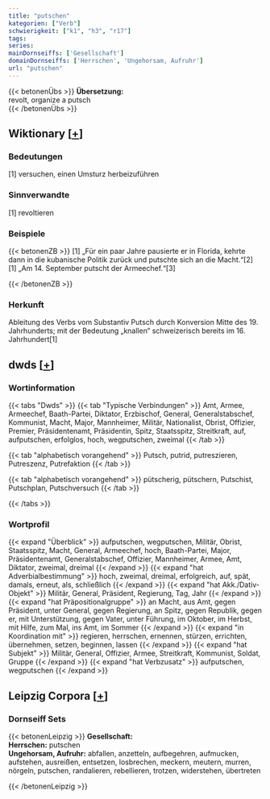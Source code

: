```yaml
---
title: "putschen"
kategorien: ["Verb"]
schwierigkeit: ["k1", "h3", "r17"]
tags:
series:
mainDornseiffs: ['Gesellschaft']
domainDornseiffs: ['Herrschen', 'Ungehorsam, Aufruhr']
url: "putschen"
---
```


{{< betonenÜbs >}}
**Übersetzung:**  
revolt, organize a putsch  
{{< /betonenÜbs >}}

## Wiktionary [[+](https://de.wiktionary.org/wiki/putschen)]

### Bedeutungen
[1] versuchen, einen Umsturz herbeizuführen  

### Sinnverwandte
[1] revoltieren  

### Beispiele
{{< betonenZB >}}
[1] „Für ein paar Jahre pausierte er in Florida, kehrte dann in die kubanische Politik zurück und putschte sich an die Macht.“[2]  
[1] „Am 14. September putscht der Armeechef.“[3]  

{{< /betonenZB >}}
### Herkunft
Ableitung des Verbs vom Substantiv Putsch durch Konversion Mitte des 19. Jahrhunderts; mit der Bedeutung „knallen“ schweizerisch bereits im 16. Jahrhundert[1]  



## dwds [[+](https://www.dwds.de/wb/putschen)]

### Wortinformation
{{< tabs "Dwds" >}}
{{< tab "Typische Verbindungen" >}}
Amt, Armee, Armeechef, Baath-Partei, Diktator, Erzbischof, General, Generalstabschef, Kommunist, Macht, Major, Mannheimer, Militär, Nationalist, Obrist, Offizier, Premier, Präsidentenamt, Präsidentin, Spitz, Staatsspitz, Streitkraft, auf, aufputschen, erfolglos, hoch, wegputschen, zweimal
{{< /tab >}}

{{< tab "alphabetisch vorangehend" >}}
Putsch, putrid, putreszieren, Putreszenz, Putrefaktion
{{< /tab >}}

{{< tab "alphabetisch vorangehend" >}}
pütscherig, pütschern, Putschist, Putschplan, Putschversuch
{{< /tab >}}

{{< /tabs >}}

### Wortprofil
{{< expand "Überblick" >}} aufputschen, wegputschen, Militär, Obrist, Staatsspitz, Macht, General, Armeechef, hoch, Baath-Partei, Major, Präsidentenamt, Generalstabschef, Offizier, Mannheimer, Armee, Amt, Diktator, zweimal, dreimal {{< /expand >}}
{{< expand "hat Adverbialbestimmung" >}} hoch, zweimal, dreimal, erfolgreich, auf, spät, damals, erneut, als, schließlich {{< /expand >}}
{{< expand "hat Akk./Dativ-Objekt" >}} Militär, General, Präsident, Regierung, Tag, Jahr {{< /expand >}}
{{< expand "hat Präpositionalgruppe" >}} an Macht, aus Amt, gegen Präsident, unter General, gegen Regierung, an Spitz, gegen Republik, gegen er, mit Unterstützung, gegen Vater, unter Führung, im Oktober, im Herbst, mit Hilfe, zum Mal, ins Amt, im Sommer {{< /expand >}}
{{< expand "in Koordination mit" >}} regieren, herrschen, ernennen, stürzen, errichten, übernehmen, setzen, beginnen, lassen {{< /expand >}}
{{< expand "hat Subjekt" >}} Militär, General, Offizier, Armee, Streitkraft, Kommunist, Soldat, Gruppe {{< /expand >}}
{{< expand "hat Verbzusatz" >}} aufputschen, wegputschen {{< /expand >}}

## Leipzig Corpora [[+](https://corpora.uni-leipzig.de/en/res?word=putschen&corpusId=deu_newscrawl-public_2018)]

### Dornseiff Sets
{{< betonenLeipzig >}}
**Gesellschaft:**  
**Herrschen:** putschen  
**Ungehorsam, Aufruhr:** abfallen, anzetteln, aufbegehren, aufmucken, aufstehen, ausreißen, entsetzen, losbrechen, meckern, meutern, murren, nörgeln, putschen, randalieren, rebellieren, trotzen, widerstehen, übertreten  

{{< /betonenLeipzig >}}
